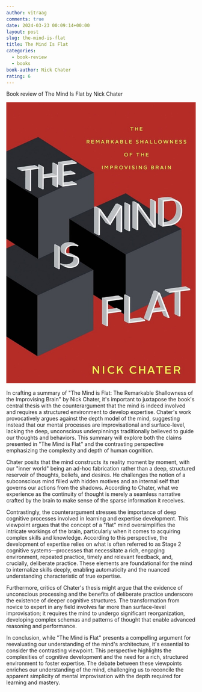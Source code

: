 ```yaml
---
author: vitraag
comments: true
date: 2024-03-23 00:09:14+00:00
layout: post
slug: the-mind-is-flat 
title: The Mind Is Flat
categories:
  - book-review
  - books
book-author: Nick Chater
rating: 6
---
```

Book review of The Mind Is Flat by Nick Chater

![The Mind Is Flat Cover](assets/images/books/the-mind-is-flat.jpg)

In crafting a summary of "The Mind is Flat: The Remarkable Shallowness of the Improvising Brain" by Nick Chater, it's important to juxtapose the book's central thesis with the counterargument that the mind is indeed involved and requires a structured environment to develop expertise. Chater's work provocatively argues against the depth model of the mind, suggesting instead that our mental processes are improvisational and surface-level, lacking the deep, unconscious underpinnings traditionally believed to guide our thoughts and behaviors. This summary will explore both the claims presented in "The Mind is Flat" and the contrasting perspective emphasizing the complexity and depth of human cognition.

Chater posits that the mind constructs its reality moment by moment, with our "inner world" being an ad-hoc fabrication rather than a deep, structured reservoir of thoughts, beliefs, and desires. He challenges the notion of a subconscious mind filled with hidden motives and an internal self that governs our actions from the shadows. According to Chater, what we experience as the continuity of thought is merely a seamless narrative crafted by the brain to make sense of the sparse information it receives.

Contrastingly, the counterargument stresses the importance of deep cognitive processes involved in learning and expertise development. This viewpoint argues that the concept of a "flat" mind oversimplifies the intricate workings of the brain, particularly when it comes to acquiring complex skills and knowledge. According to this perspective, the development of expertise relies on what is often referred to as Stage 2 cognitive systems—processes that necessitate a rich, engaging environment, repeated practice, timely and relevant feedback, and, crucially, deliberate practice. These elements are foundational for the mind to internalize skills deeply, enabling automaticity and the nuanced understanding characteristic of true expertise.

Furthermore, critics of Chater's thesis might argue that the evidence of unconscious processing and the benefits of deliberate practice underscore the existence of deeper cognitive structures. The transformation from novice to expert in any field involves far more than surface-level improvisation; it requires the mind to undergo significant reorganization, developing complex schemas and patterns of thought that enable advanced reasoning and performance.

In conclusion, while "The Mind is Flat" presents a compelling argument for reevaluating our understanding of the mind's architecture, it's essential to consider the contrasting viewpoint. This perspective highlights the complexities of cognitive development and the need for a rich, structured environment to foster expertise. The debate between these viewpoints enriches our understanding of the mind, challenging us to reconcile the apparent simplicity of mental improvisation with the depth required for learning and mastery.
